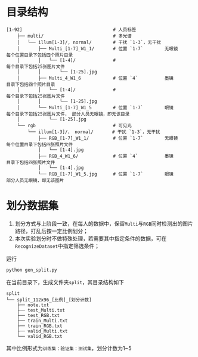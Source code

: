 # 目录结构
```
[1-92]                                  # 人员标签
    ├── multi/                          # 多光谱
    │   └── illum[1-3]/, normal/        # 干扰 `1-3`，无干扰
    │       ├── Multi_[1-7]_W1_1/       # 位置 `1-7`        无眼镜      每个位置目录下包括四个照片目录
    │       │   └── [1-4]/              #                              每个目录下包括25张图片文件
    │       │       └── [1-25].jpg
    │       ├── Multi_4_W1_6            # 位置 `4`          墨镜        目录下包括四个照片目录
    │       │   └── [1-4]/              #                              每个目录下包括25张图片文件
    │       │       └── [1-25].jpg
    │       └── Multi_[1-7]_W1_5        # 位置 `1-7`        眼镜        每个目录下包括25张图片文件， 部分人员无眼镜，即无该目录
    │           └── [1-25].jpg        
    └── rgb                             # 可见光
        └── illum[1-3]/， normal/       # 干扰 `1-3`，无干扰
            ├── RGB_[1-7]_W1_1/         # 位置 `1-7`        无眼镜      每个位置目录下包括四张照片文件
            │   └── [1-4].jpg
            ├── RGB_4_W1_6/             # 位置 `4`          墨镜        目录下包括四张照片文件
            │   └── [1-4].jpg
            └── RGB_[1-7]_W1_5.jpg      # 位置 `1-7`        眼镜        部分人员无眼镜，即无该图片
```

# 划分数据集

1. 划分方式与上阶段一致，在每人的数据中，保留`Multi`与`RGB`同时检测出的图片路径，打乱后按一定比例划分；
2. 本次实验划分时不做特殊处理，若需要其中指定条件的数据，可在`RecognizeDataset`中指定筛选条件；

运行
``` python
python gen_split.py
```

在当前目录下，生成文件夹`split`，其目录结构如下
```
split
└── split_112x96_[比例]_[划分计数]
    ├── note.txt
    ├── test_Multi.txt
    ├── test_RGB.txt
    ├── train_Multi.txt
    ├── train_RGB.txt
    ├── valid_Multi.txt
    └── valid_RGB.txt
```

其中比例形式为`训练集：验证集：测试集`，划分计数为1~5